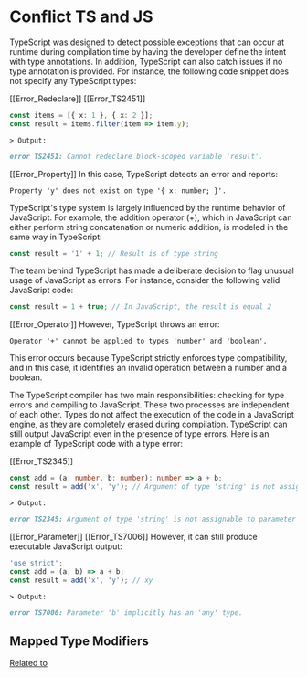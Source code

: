 
# Conflict TS and JS
TypeScript was designed to detect possible exceptions that can occur at runtime during compilation time by having the developer define the intent with type annotations. In addition, TypeScript can also catch issues if no type annotation is provided. For instance, the following code snippet does not specify any TypeScript types:


[[Error_Redeclare]] [[Error_TS2451]]
<!-- skip -->
```typescript
const items = [{ x: 1 }, { x: 2 }];
const result = items.filter(item => item.y);
```
`> Output:`

```md
error TS2451: Cannot redeclare block-scoped variable 'result'.
```

[[Error_Property]]
In this case, TypeScript detects an error and reports:

```text
Property 'y' does not exist on type '{ x: number; }'.
```

TypeScript's type system is largely influenced by the runtime behavior of JavaScript. For example, the addition operator (+), which in JavaScript can either perform string concatenation or numeric addition, is modeled in the same way in TypeScript:

```typescript
const result = '1' + 1; // Result is of type string
```

The team behind TypeScript has made a deliberate decision to flag unusual usage of JavaScript as errors. For instance, consider the following valid JavaScript code:

<!-- skip -->
```typescript
const result = 1 + true; // In JavaScript, the result is equal 2
```

[[Error_Operator]]
However, TypeScript throws an error:

```text
Operator '+' cannot be applied to types 'number' and 'boolean'.
```

This error occurs because TypeScript strictly enforces type compatibility, and in this case, it identifies an invalid operation between a number and a boolean.

The TypeScript compiler has two main responsibilities: checking for type errors and compiling to JavaScript. These two processes are independent of each other. Types do not affect the execution of the code in a JavaScript engine, as they are completely erased during compilation. TypeScript can still output JavaScript even in the presence of type errors.
Here is an example of TypeScript code with a type error:


[[Error_TS2345]]
<!-- skip -->
```typescript
const add = (a: number, b: number): number => a + b;
const result = add('x', 'y'); // Argument of type 'string' is not assignable to parameter of type 'number'.
```

`> Output:`

```md
error TS2345: Argument of type 'string' is not assignable to parameter of type 'number'.
```

[[Error_Parameter]] [[Error_TS7006]]
However, it can still produce executable JavaScript output:

<!-- skip -->
```typescript
'use strict';
const add = (a, b) => a + b;
const result = add('x', 'y'); // xy
```
`> Output:`

```md
error TS7006: Parameter 'b' implicitly has an 'any' type.
```

## Mapped Type Modifiers
[Related to](../collection/map.md)